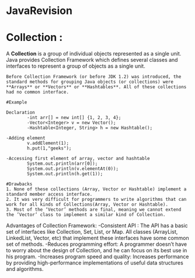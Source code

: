 # JavaRevision

# Collection :

A **Collection** is a group of individual objects represented as a single unit. Java provides Collection Framework which defines several classes and interfaces to represent a group of objects as a single unit.

```
Before Collection Framework (or before JDK 1.2) was introduced, the standard methods for grouping Java objects (or collections) were **Arrays** or **Vectors** or **Hashtables**. All of these collections had no common interface. 

#Example

Declaration
        -int arr[] = new int[] {1, 2, 3, 4}; 
        -Vector<Integer> v = new Vector(); 
        -Hashtable<Integer, String> h = new Hashtable(); 
        
-Adding element
        v.addElement(1); 
        h.put(1,"geeks");
        
-Accessing first element of array, vector and hashtable 
        System.out.println(arr[0]); 
        System.out.println(v.elementAt(0)); 
        System.out.println(h.get(1));          

#Drawbacks
1. None of these collections (Array, Vector or Hashtable) implement a standard member access interface.
2. It was very difficult for programmers to write algorithms that can work for all kinds of Collections(Array, Vector or Hashtable).
3. Most of the ‘Vector’ methods are final, meaning we cannot extend the ’Vector’ class to implement a similar kind of Collection.
```
Advantages of Collection Framework:
 -Consistent API : The API has a basic set of interfaces like Collection, Set, List, or Map. All classes (ArrayList, LinkedList, Vector, etc) that implement these interfaces have some common set of methods.
 -Reduces programming effort: A programmer doesn’t have to worry about the design of Collection, and he can focus on its best use in his program.
 -Increases program speed and quality: Increases performance by providing high-performance implementations of useful data structures and algorithms.

